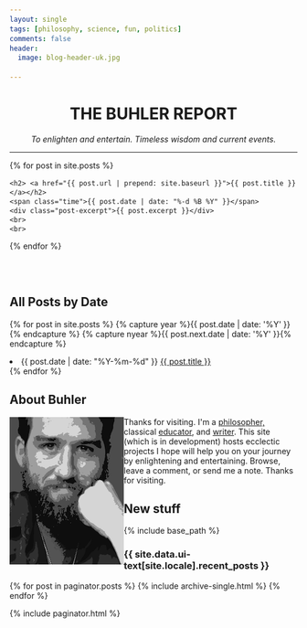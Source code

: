 ```yaml
---
layout: single
tags: [philosophy, science, fun, politics]
comments: false
header:
  image: blog-header-uk.jpg

---
```


<center> 

<h1> THE BUHLER REPORT </h1>

<i> To enlighten and entertain. Timeless wisdom and current events.</i>

</center>

----

{% for post in site.posts %}

<div class="post">
    
    <h2> <a href="{{ post.url | prepend: site.baseurl }}">{{ post.title }}</a></h2>
    <span class="time">{{ post.date | date: "%-d %B %Y" }}</span> 
    <div class="post-excerpt">{{ post.excerpt }}</div>
    <br>
    <br>
</div>

{% endfor %}



<br>
<br>

## All Posts by Date

{% for post in site.posts %}
  {% capture year %}{{ post.date | date: '%Y' }}{% endcapture %}
  {% capture nyear %}{{ post.next.date | date: '%Y' }}{% endcapture %}
  <li><span class="time">{{ post.date | date: "%Y-%m-%d" }}</span> <a href="{{ post.url }}">{{ post.title }}</a></li>
{% endfor %}


<br>

## About Buhler

<img src="/images/keithbuhler-bw-small.png" align="left"> Thanks for visiting. I'm a [philosopher,](/) classical [educator,](/teaching) and [writer](http://www.amazon.com/Sola-Scriptura-Dialogue-Keith-Buhler-ebook/dp/B009N27L12/ref=sr_1_9?ie=UTF8&qid=1401301911&sr=8-9&keywords=sola+scriptura). This site (which is in development) hosts ecclectic projects I hope will help you on your journey by enlightening and entertaining. Browse, leave a comment, or send me a note. Thanks for visiting.


## New stuff

{% include base_path %}

<h3 class="archive__subtitle">{{ site.data.ui-text[site.locale].recent_posts }}</h3>

{% for post in paginator.posts %}
  {% include archive-single.html %}
{% endfor %}

{% include paginator.html %}
